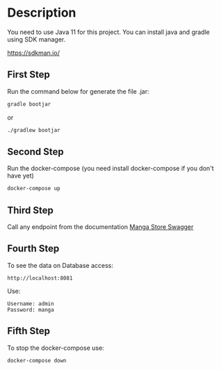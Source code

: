 # Description
You need to use Java 11 for this project. You can install java and gradle using SDK manager.

https://sdkman.io/

## First Step
Run the command below for generate the file .jar: 
```bash
gradle bootjar
```
or
```bash
./gradlew bootjar
```

## Second Step
Run the docker-compose (you need install docker-compose if you don't have yet)
```bash
docker-compose up
```

## Third Step
Call any endpoint from the documentation [Manga Store Swagger](http://localhost:8080/swagger-ui.html)


## Fourth Step
To see the data on Database access:
```text
http://localhost:8081
```
Use:
```text
Username: admin
Password: manga
```
## Fifth Step
To stop the docker-compose use:
```bash
docker-compose down
```







